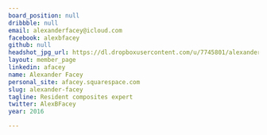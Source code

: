 ```yaml
---
board_position: null
dribbble: null
email: alexanderfacey@icloud.com
facebook: alexbfacey
github: null
headshot_jpg_url: https://dl.dropboxusercontent.com/u/7745801/alexander%20facey.jpg
layout: member_page
linkedin: afacey
name: Alexander Facey
personal_site: afacey.squarespace.com
slug: alexander-facey
tagline: Resident composites expert
twitter: AlexBFacey
year: 2016

---
```

